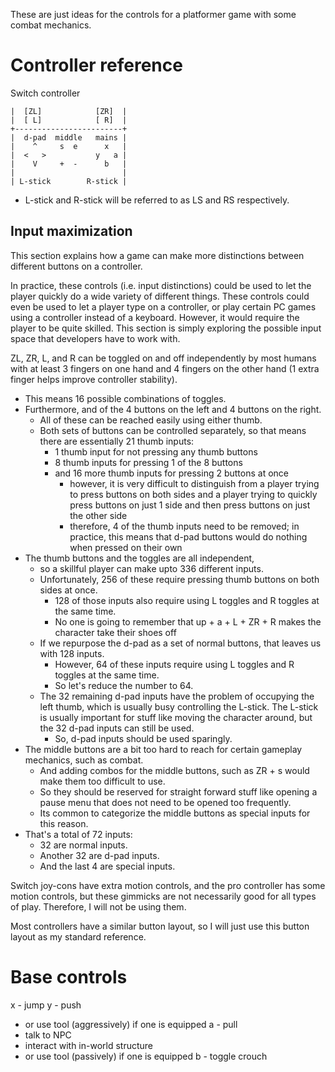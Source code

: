 
These are just ideas for the controls for a platformer game with some combat mechanics.

# Controller reference
Switch controller

```
|  [ZL]            [ZR]  |
|  [ L]            [ R]  |
+------------------------+
|  d-pad  middle   mains |
|    ^     s  e      x   |
|  <   >           y   a |
|    V     +  -      b   |
|                        |
| L-stick        R-stick |
```
* L-stick and R-stick will be referred to as LS and RS respectively.

## Input maximization
This section explains how a game can make more distinctions between different buttons on a controller.

In practice, these controls (i.e. input distinctions) could be used to let the player quickly do a wide variety of different things. These controls could even be used to let a player type on a controller, or play certain PC games using a controller instead of a keyboard. However, it would require the player to be quite skilled. This section is simply exploring the possible input space that developers have to work with.

ZL, ZR, L, and R can be toggled on and off independently by most humans with at least 3 fingers on one hand and 4 fingers on the other hand (1 extra finger helps improve controller stability).
* This means 16 possible combinations of toggles.
* Furthermore, and of the 4 buttons on the left and 4 buttons on the right.
    * All of these can be reached easily using either thumb.
    * Both sets of buttons can be controlled separately, so that means there are essentially 21 thumb inputs:
        * 1 thumb input for not pressing any thumb buttons
        * 8 thumb inputs for pressing 1 of the 8 buttons
        * and 16 more thumb inputs for pressing 2 buttons at once
            * however, it is very difficult to distinguish from a player trying to press buttons on both sides and a player trying to quickly press buttons on just 1 side and then press buttons on just the other side
            * therefore, 4 of the thumb inputs need to be removed; in practice, this means that d-pad buttons would do nothing when pressed on their own
* The thumb buttons and the toggles are all independent,
    * so a skillful player can make upto 336 different inputs.
    * Unfortunately, 256 of these require pressing thumb buttons on both sides at once.
        * 128 of those inputs also require using L toggles and R toggles at the same time.
        * No one is going to remember that up + a + L + ZR + R makes the character take their shoes off
    * If we repurpose the d-pad as a set of normal buttons, that leaves us with 128 inputs.
        * However, 64 of these inputs require using L toggles and R toggles at the same time.
        * So let's reduce the number to 64.
    * The 32 remaining d-pad inputs have the problem of occupying the left thumb, which is usually busy controlling the L-stick. The L-stick is usually important for stuff like moving the character around, but the 32 d-pad inputs can still be used.
        * So, d-pad inputs should be used sparingly.
* The middle buttons are a bit too hard to reach for certain gameplay mechanics, such as combat.
    * And adding combos for the middle buttons, such as ZR + s would make them too difficult to use.
    * So they should be reserved for straight forward stuff like opening a pause menu that does not need to be opened too frequently.
    * Its common to categorize the middle buttons as special inputs for this reason.
* That's a total of 72 inputs:
    * 32 are normal inputs.
    * Another 32 are d-pad inputs.
    * And the last 4 are special inputs.

Switch joy-cons have extra motion controls, and the pro controller has some motion controls, but these gimmicks are not necessarily good for all types of play. Therefore, I will not be using them.

Most controllers have a similar button layout, so I will just use this button layout as my standard reference.

# Base controls
x - jump
y - push
* or use tool (aggressively) if one is equipped
a - pull
* talk to NPC
* interact with in-world structure
* or use tool (passively) if one is equipped
b - toggle crouch





